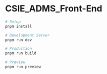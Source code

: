 # CSIE_ADMS_Front-End

```bash
# Setup
pnpm install

# Development Server
pnpm run dev

# Production
pnpm run build

# Preview
pnpm run preview
```
